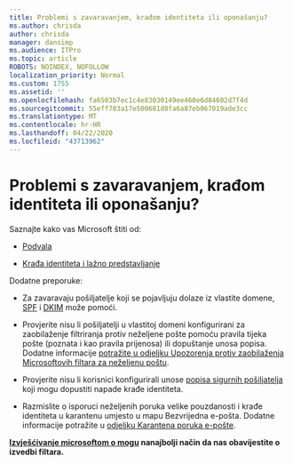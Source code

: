 ```yaml
---
title: Problemi s zavaravanjem, krađom identiteta ili oponašanju?
ms.author: chrisda
author: chrisda
manager: dansimp
ms.audience: ITPro
ms.topic: article
ROBOTS: NOINDEX, NOFOLLOW
localization_priority: Normal
ms.custom: 1755
ms.assetid: ''
ms.openlocfilehash: fa6503b7ec1c4e83030149ee460e6d84602d7f4d
ms.sourcegitcommit: 55eff703a17e500681d8fa6a87eb067019ade3cc
ms.translationtype: MT
ms.contentlocale: hr-HR
ms.lasthandoff: 04/22/2020
ms.locfileid: "43713962"
---
```

# <a name="issues-with-spoofing-phishing-or-impersonation"></a>Problemi s zavaravanjem, krađom identiteta ili oponašanju?

Saznajte kako vas Microsoft štiti od:

- [Podvala](https://docs.microsoft.com/office365/securitycompliance/anti-spoofing-protection)

- [Krađa identiteta i lažno predstavljanje](https://docs.microsoft.com/office365/securitycompliance/atp-anti-phishing)

Dodatne preporuke:

- Za zavaravaju pošiljatelje koji se pojavljuju dolaze iz vlastite domene, [SPF](https://docs.microsoft.com/office365/securitycompliance/set-up-spf-in-office-365-to-help-prevent-spoofing) i [DKIM](https://docs.microsoft.com/office365/securitycompliance/use-dkim-to-validate-outbound-email) može pomoći.

- Provjerite nisu li pošiljatelji u vlastitoj domeni konfigurirani za zaobilaženje filtriranja protiv neželjene pošte pomoću pravila tijeka pošte (poznata i kao pravila prijenosa) ili dopuštanje unosa popisa. Dodatne informacije [potražite u odjeljku Upozorenja protiv zaobilaženja Microsoftovih filtara za neželjenu poštu](https://docs.microsoft.com/exchange/troubleshoot/antispam/cautions-against-bypassing-spam-filters).

- Provjerite nisu li korisnici konfigurirali unose [popisa sigurnih pošiljatelja](https://support.office.com/article/BE1BAEA0-BEAB-4A30-B968-9004332336CE) koji mogu dopustiti napade krađe identiteta.

- Razmislite o isporuci neželjenih poruka velike pouzdanosti i krađe identiteta u karantenu umjesto u mapu Bezvrijedna e-pošta. Dodatne informacije potražite u [odjeljku Karantena poruka e-pošte](https://docs.microsoft.com/office365/securitycompliance/quarantine-email-messages).

**[Izvješćivanje microsoftom o mogu](https://support.office.com/article/b5caa9f1-cdf3-4443-af8c-ff724ea719d2) nanajbolji način da nas obavijestite o izvedbi filtara.**
